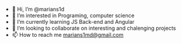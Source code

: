 - 👋 Hi, I’m @marians1d
- 👀 I’m interested in Programing, computer science
- 🌱 I’m currently learning JS Back-end and Angular
- 💞️ I’m looking to collaborate on interesting and chalenging projects
- 📫 How to reach me marians1md@gmail.com

<!---
marians1d/marians1d is a ✨ special ✨ repository because its `README.md` (this file) appears on your GitHub profile.
You can click the Preview link to take a look at your changes.
--->
